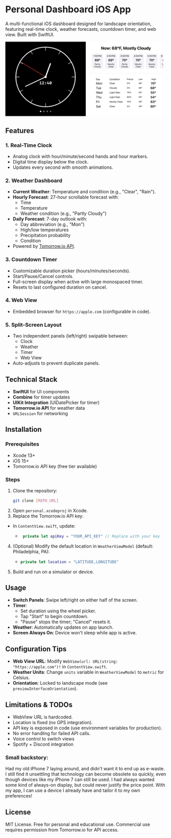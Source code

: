 # Personal Dashboard iOS App

A multi-functional iOS dashboard designed for landscape orientation, featuring real-time clock, weather forecasts, countdown timer, and web view. Built with SwiftUI.

<picture>
  <img src="assets/ContentView.png" alt="Content View screenshot" />
</picture>

## Features

### 1. **Real-Time Clock**
- Analog clock with hour/minute/second hands and hour markers.
- Digital time display below the clock.
- Updates every second with smooth animations.

### 2. **Weather Dashboard**
- **Current Weather**: Temperature and condition (e.g., "Clear", "Rain").
- **Hourly Forecast**: 27-hour scrollable forecast with:
  - Time
  - Temperature
  - Weather condition (e.g., "Partly Cloudy")
- **Daily Forecast**: 7-day outlook with:
  - Day abbreviation (e.g., "Mon")
  - High/low temperatures
  - Precipitation probability
  - Condition
- Powered by [Tomorrow.io API](https://tomorrow.io).

### 3. **Countdown Timer**
- Customizable duration picker (hours/minutes/seconds).
- Start/Pause/Cancel controls.
- Full-screen display when active with large monospaced timer.
- Resets to last configured duration on cancel.

### 4. **Web View**
- Embedded browser for `https://apple.com` (configurable in code).

### 5. **Split-Screen Layout**
- Two independent panels (left/right) swipable between:
  - Clock
  - Weather
  - Timer
  - Web View
- Auto-adjusts to prevent duplicate panels.

## Technical Stack
- **SwiftUI** for UI components
- **Combine** for timer updates
- **UIKit Integration** (UIDatePicker for timer)
- **Tomorrow.io API** for weather data
- `URLSession` for networking

## Installation

### Prerequisites
- Xcode 13+
- iOS 15+
- Tomorrow.io API key (free tier available)

### Steps
1. Clone the repository:
   ```bash
   git clone [REPO_URL]
   ```
2. Open `personal.xcodeproj` in Xcode.
3. Replace the Tomorrow.io API key:
  - In `ContentView.swift`, update:
    - ```swift
       private let apiKey = "YOUR_API_KEY" // Replace with your key
      ```
4. (Optional) Modify the default location in `WeatherViewModel` (default: Philadelphia, PA):
   - ```swift
     private let location = "LATITUDE,LONGITUDE"
     ```
5. Build and run on a simulator or device.

## Usage
- **Switch Panels**: Swipe left/right on either half of the screen.
- **Timer**:
  - Set duration using the wheel picker.
  - Tap "Start" to begin countdown.
  - "Pause" stops the timer; "Cancel" resets it.
- **Weather**: Automatically updates on app launch.
- **Screen Always On**: Device won't sleep while app is active.

## Configuration Tips

- **Web View URL**: Modify `WebView(url: URL(string: "https://apple.com")!` in `ContentView.swift`.
- **Weather Units**: Change `units` variable in `WeatherViewModel` to `metric` for Celsius.
- **Orientation**: Locked to landscape mode (see `previewInterfaceOrientation`).

## Limitations & TODOs

- WebView URL is hardcoded.
- Location is fixed (no GPS integration).
- API key is exposed in code (use environment variables for production).
- No error handling for failed API calls.
- Voice control to switch views
- Spotify + Discord integration 

### Small backstory: 
Had my old iPhone 7 laying around, and didn't want it to end up as e-waste. I still find it unsettling that technology can become obsolete so quickly, even though devices like my iPhone 7 can still be used. 
I had always wanted some kind of always-on display, but could never justify the price point. With my app, I can use a device I already have and tailor it to my own preferences! 

## License
MIT License. Free for personal and educational use. Commercial use requires permission from Tomorrow.io for API access.
